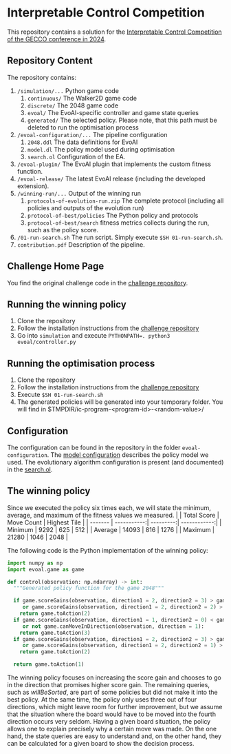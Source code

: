 # Interpretable Control Competition
This repository contains a solution for the [Interpretable Control Competition of the GECCO conference in 2024](https://gecco-2024.sigevo.org/HomePage).

## Repository Content
The repository contains:
1. `/simulation/...` Python game code
   1. `continuous/` The Walker2D game code
   2. `discrete/` The 2048 game code
   3. `evoal/` The EvoAl-specific controller and game state queries
   4. `generated/` The selected policy. Please note, that this path must be deleted to run the optimisation process
2. `/evoal-configuration/...` The pipeline configuration
   1. `2048.ddl` The data definitions for EvoAl
   2. `model.dl` The policy model used during optimisation
   3. `search.ol` Configuration of the EA.
3. `/evoal-plugin/` The EvoAl plugin that implements the custom fitness function.
4. `/evoal-release/` The latest EvoAl release (including the developed extension).
5. `/winning-run/...` Output of the winning run
   1. `protocols-of-evolution-run.zip` The complete protocol (including all policies and outputs of the evolution run)
   2. `protocol-of-best/policies` The Python policy and protocols
   3. `protocol-of-best/search` fitness metrics collects during the run, such as the policy score.
6. `/01-run-search.sh` The run script. Simply execute `$SH 01-run-search.sh`.
7. `contribution.pdf` Description of the pipeline.

## Challenge Home Page
You find the original challenge code in the [challenge repository](https://github.com/giorgia-nadizar/interpretable-control-competition).

## Running the winning policy
1. Clone the repository
2. Follow the installation instructions from the [challenge repository](https://github.com/giorgia-nadizar/interpretable-control-competition)
3. Go into `simulation` and execute `PYTHONPATH=. python3 evoal/controller.py`

## Running the optimisation process
1. Clone the repository
2. Follow the installation instructions from the [challenge repository](https://github.com/giorgia-nadizar/interpretable-control-competition)
3. Execute `$SH 01-run-search.sh`
4. The generated policies will be generated into your temporary folder. You will find in $TMPDIR/ic-program-&lt;program-id>-&lt;random-value>/

## Configuration
The configuration can be found in the repository in the folder `evoal-configuration`. The [model configuration](evoal-configuration/model.dl) describes the policy model we used. The evolutionary algorithm configuration is present (and documented) in the [search.ol](evoal-configuration/search.ol).

## The winning policy
Since we executed the policy six times each, we will state the minimum, average, and maximum of the fitness values we measured.
|         | Total Score | Move Count | Highest Tile |
| ------- | -----------:|  ---------:| ------------:|
| Minimum |        9292 |        625 |          512 |
| Average |       14093 |        816 |         1276 |
| Maximum |       21280 |       1046 |         2048 |

The following code is the Python implementation of the winning policy:
```Python
import numpy as np
import evoal.game as game

def control(observation: np.ndarray) -> int:
  """Generated policy function for the game 2048"""

  if game.scoreGains(observation, direction1 = 2, direction2 = 3) > game.scoreGains(observation, direction1 = 1, direction2 = 0) \
     or game.scoreGains(observation, direction1 = 2, direction2 = 2) > game.scoreGains(observation, direction1 = 3, direction2 = 2):
    return game.toAction(2)
  if game.scoreGains(observation, direction1 = 1, direction2 = 0) < game.scoreGains(observation, direction1 = 3, direction2 = 2) \
     or not game.canMoveInDirection(observation, direction = 1):
    return game.toAction(3)
  if game.scoreGains(observation, direction1 = 2, direction2 = 3) > game.scoreGains(observation, direction1 = 1, direction2 = 1) \
     or game.scoreGains(observation, direction1 = 2, direction2 = 1) > game.scoreGains(observation, direction1 = 0, direction2 = 1):
    return game.toAction(2)

  return game.toAction(1)
```

The winning policy focuses on increasing the score gain and chooses to go in the direction that promises higher score gain. The remaining queries, such as *willBeSorted*, are part of some policies but did not make it into the best policy. At the same time, the policy only uses three out of four directions, which might leave room for further improvement, but we assume that the situation where the board would have to be moved into the fourth direction occurs very seldom. Having a given board situation, the policy allows one to explain precisely why a certain move was made. On the one hand, the state queries are easy to understand and, on the other hand, they can be calculated for a given board to show the decision process.

